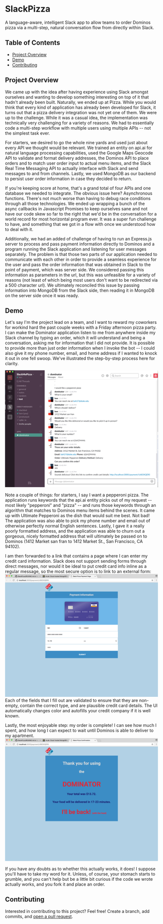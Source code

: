 # SlackPizza

A language-aware, intelligent Slack app to allow teams to order Dominos pizza via a multi-step, natural conversation flow from directly within Slack.

## Table of Contents

- [Project Overview](#project-overview)
- [Demo](#demo)
- [Contributing](#contributing)

## Project Overview

We came up with the idea after having experience using Slack amongst ourselves and wanting to develop something interesting on top of it that hadn't already been built. Naturally, we ended up at Pizza. While you would think that every kind of application has already been developed for Slack, it turns out that a pizza delivery integration was not yet one of them. We were up to the challenge. While it was a casual idea, the implementation was technically very challenging for a variety of reasons. We had to essentially code a multi-step workflow with multiple users using multiple APIs -- not the simplest task ever.

For starters, we desired to go the whole nine yards and used just about every API we thought would be relevant. We trained an entity on api.ai for natural language processing capabilities, used the Google Maps Geocode API to validate and format delivery addresses, the Dominos API to place orders and to match user order input to actual menu items, and the Slack Real Time Messaging API to actually interface with Slack and send messages to and from channels. Lastly, we used MongoDB as our backend to persist user order information in case they decided to return.

If you're keeping score at home, that's a grand total of four APIs and one database we needed to integrate. The obvious issue here? Asynchronous functions. There's not much worse than having to debug race conditions through all those technologies. We ended up wrapping a bunch of the async callbacks in Javascript Promises to keep ourselves sane and not have our code skew so far to the right that we'd be in the conversation for a world record for most horizontal program ever. It was a super fun challenge to have, and something that we got in a flow with once we understood how to deal with it.

Additionally, we had an added of challenge of having to run an Express.js server to process and pass payment information directly to Dominos and a program running the Slack application and listening for user messages separately. The problem is that those two parts of our application needed to communicate with each other in order to provide a seamless experience for the user and pass the order information that was obtained in Slack to the point of payment, which was server side. We considered passing this information as parameters in the url, but this was unfeasible for a variety of reasons (not least of which being most users don't want to be redirected via a 500 character url). We ultimately reconciled this issue by passing information into MongoDB from the Slack side, then reading it in MongoDB on the server side once it was ready.

## Demo

Let's say I'm the project lead on a team, and I want to reward my coworkers for workind hard the past couple weeks with a Friday afternoon pizza party. I can make the Dominator application listen to me from anywhere inside my Slack channel by typing an order, which it will understand and being a conversation, asking me for information that I did not provide. It is possible to provide more than just order information when I invoke the bot -- I could also give it my phone number, email, and home address if I wanted to knock it out in one fell swoop. We've illustrated the step-by-step process here for clarity.

![alt text](https://github.com/benhubsch/SlackPizza/blob/master/pics/slack.png "In Slack")

Note a couple of things: for starters, I say I want a pepperoni pizza. The application runs keywords that the api.ai entity picks out of my request -- most likely "pepperoni" and "pizza" -- and runs those keywords through an algorithm that matches to Dominos menu items behind the scenes. It came up with Ultimate Pepperoni as the dish that would suit me best. Not bad! The application was also able to pick my phone number and email out of otherwise perfectly normal English sentences. Lastly, I gave it a really poorly formatted address, and the application was able to churn out a gorgeous, nicely formatted address that will ultimately be passed on to Dominos (1412 Market san fran to 1412 Market St., San Francisco, CA 94102).

I am then forwarded to a link that contains a page where I can enter my credit card information. Slack does not support sending forms through direct messages, nor would it be ideal to put credit card info inline as a regular message, so the most secure option is to link to an external form:
![alt text](https://github.com/benhubsch/SlackPizza/blob/master/pics/payment.png "Payment Details")
Each of the fields that I fill out are validated to ensure that they are non-empty, contain the correct type, and are plausible credit card details. The UI automatically changes color and autofills your credit company if it is well known.

Lastly, the most enjoyable step: my order is complete! I can see how much I spent, and how long I can expect to wait until Dominos is able to deliver to my apartment.
![alt text](https://github.com/benhubsch/SlackPizza/blob/master/pics/final.png "Order confirmation")

If you have any doubts as to whether this actually works, it does! I suppose you'll have to take my word for it. Unless, of course, your stomach starts to grumble, and you can't help but be a little bit curious if the code we wrote actually works, and you fork it and place an order.

## Contributing

Interested in contributing to this project? Feel free! Create a branch, add commits, and [open a pull request](https://github.com/benhubsch/File-Finder/compare/). 
